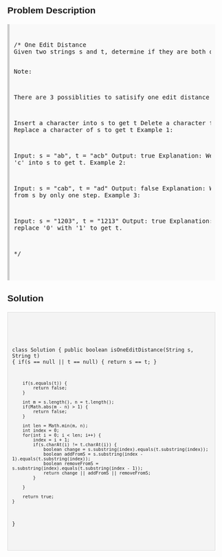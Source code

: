 <style>
  body { font-family: Arial, sans-serif; }
  .container { max-width: 100%; margin: 0 auto; padding: 10px; }
  .comment-block { background-color: #f9f9f9; padding: 10px; border-left: 5px solid #ccc; max-width: 100%; margin: 20px auto; overflow-wrap: break-word; white-space: pre-wrap; }
  .code-block { background-color: #f4f4f4; padding: 10px; border: 1px solid #ddd; max-width: 100%; margin: 20px auto; overflow-wrap: break-word; white-space: pre-wrap; }
</style>

<div class='container'>
<h2>Problem Description</h2>
<div class='comment-block'>
<pre>
/* One Edit Distance
Given two strings s and t, determine if they are both one edit distance apart.

Note: 

There are 3 possiblities to satisify one edit distance apart:

Insert a character into s to get t
Delete a character from s to get t
Replace a character of s to get t
Example 1:

Input: s = "ab", t = "acb"
Output: true
Explanation: We can insert 'c' into s to get t.
Example 2:

Input: s = "cab", t = "ad"
Output: false
Explanation: We cannot get t from s by only one step.
Example 3:

Input: s = "1203", t = "1213"
Output: true
Explanation: We can replace '0' with '1' to get t.

*/
</pre>
</div>

<h2>Solution</h2>
<div class='code-block'>
<pre><code class='language-java'>

class Solution {
    public boolean isOneEditDistance(String s, String t) {
        if(s == null || t == null) {
            return s == t;
        }
        
        if(s.equals(t)) {
            return false;
        }
        
        int m = s.length(), n = t.length();
        if(Math.abs(m - n) > 1) {
            return false;
        }
        
        int len = Math.min(m, n);
        int index = 0;
        for(int i = 0; i < len; i++) {
            index = i + 1;
            if(s.charAt(i) != t.charAt(i)) {
                boolean change = s.substring(index).equals(t.substring(index));
                boolean addFromS = s.substring(index - 1).equals(t.substring(index));
                boolean removeFromS = s.substring(index).equals(t.substring(index - 1));
                return change || addFromS || removeFromS;
            }
            
        }
        
        return true;
    }
}</code></pre>
</div>
</div>
